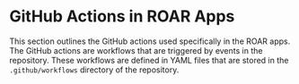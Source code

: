 # GitHub Actions in ROAR Apps
This section outlines the GitHub actions used specifically in the ROAR apps. The GitHub actions are workflows that are triggered by events in the repository. These workflows are defined in YAML files that are stored in the `.github/workflows` directory of the repository.

